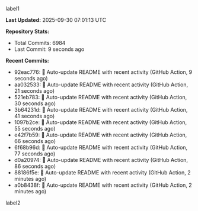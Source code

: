 
label1 
<!-- ACTIVITY_START -->
**Last Updated:** 2025-09-30 07:01:13 UTC

**Repository Stats:**
- Total Commits: 6984
- Last Commit: 9 seconds ago

**Recent Commits:**
- 92eac776: 🤖 Auto-update README with recent activity (GitHub Action, 9 seconds ago)
- aa032533: 🤖 Auto-update README with recent activity (GitHub Action, 21 seconds ago)
- 521eb783: 🤖 Auto-update README with recent activity (GitHub Action, 30 seconds ago)
- 3b64231d: 🤖 Auto-update README with recent activity (GitHub Action, 41 seconds ago)
- 1097b2ce: 🤖 Auto-update README with recent activity (GitHub Action, 55 seconds ago)
- e42f7b59: 🤖 Auto-update README with recent activity (GitHub Action, 66 seconds ago)
- 6f68b96d: 🤖 Auto-update README with recent activity (GitHub Action, 77 seconds ago)
- d0a20974: 🤖 Auto-update README with recent activity (GitHub Action, 86 seconds ago)
- 88186f5e: 🤖 Auto-update README with recent activity (GitHub Action, 2 minutes ago)
- a0b8438f: 🤖 Auto-update README with recent activity (GitHub Action, 2 minutes ago)
<!-- ACTIVITY_END -->

label2
